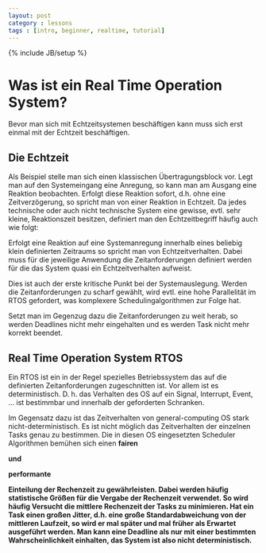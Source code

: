 ```yaml
---
layout: post
category : lessons
tags : [intro, beginner, realtime, tutorial]
---
```

{% include JB/setup %}

# Was ist ein Real Time Operation System?

Bevor man sich mit Echtzeitsystemen beschäftigen kann muss
sich erst einmal mit der Echtzeit beschäftigen. 

## Die Echtzeit
Als Beispiel stelle man sich einen klassischen Übertragungsblock vor.
Legt man auf den Systemeingang eine Anregung, so kann man am Ausgang 
eine Reaktion beobachten. 
Erfolgt diese Reaktion sofort, d.h. ohne eine Zeitverzögerung, so spricht man
von einer Reaktion in Echtzeit. Da jedes technische oder auch nicht technische
System eine gewisse, evtl. sehr kleine, Reaktionszeit besitzen, definiert man
den Echtzeitbegriff häufig auch wie folgt: 

Erfolgt eine Reaktion auf eine Systemanregung innerhalb eines beliebig klein 
definierten Zeitraums so spricht man von Echtzeitverhalten. Dabei muss für die
jeweilige Anwendung die Zeitanforderungen definiert werden für die das 
System quasi ein Echtzeitverhalten aufweist. 

Dies ist auch der erste kritische Punkt bei der Systemauslegung. Werden die 
Zeitanforderungen zu scharf gewählt, wird evtl. eine hohe Parallelität im 
RTOS gefordert, was komplexere Schedulingalgorithmen zur Folge hat. 

Setzt man im Gegenzug dazu die Zeitanforderungen zu weit herab, so werden 
Deadlines nicht mehr eingehalten und es werden Task nicht mehr korrekt beendet. 

## Real Time Operation System RTOS
Ein RTOS ist ein in der Regel spezielles Betriebssystem das auf die 
definierten Zeitanforderungen zugeschnitten ist. Vor allem ist es 
deterministisch. D. h. das Verhalten des OS auf ein Signal, Interrupt, Event, 
... ist bestimmbar und innerhalb der geforderten Schranken. 

Im Gegensatz dazu ist das Zeitverhalten von general-computing OS stark 
nicht-deterministisch. Es ist nicht möglich das Zeitverhalten der einzelnen
Tasks genau zu bestimmen. Die in diesen OS eingesetzten Scheduler Algorithmen
bemühen sich einen <b>fairen</p> und <p>performante</p> Einteilung der 
Rechenzeit zu gewährleisten. Dabei werden häufig statistische Größen für die 
Vergabe der Rechenzeit verwendet. So wird häufig Versucht die mittlere 
Rechenzeit der Tasks zu minimieren. Hat ein Task einen großen Jitter, d.h. eine 
große Standardabweichung von der mittleren Laufzeit, so wird er mal später und
mal früher als Erwartet ausgeführt werden. Man kann eine Deadline als nur mit
einer bestimmten Wahrscheinlichkeit einhalten, das System ist also nicht
deterministisch. 


